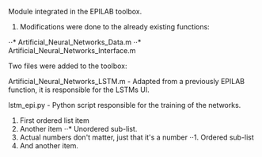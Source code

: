 Module integrated in the EPILAB toolbox.

1. Modifications were done to the already existing functions:

  ⋅⋅* Artificial_Neural_Networks_Data.m
  ⋅⋅* Artificial_Neural_Networks_Interface.m


Two files were added to the toolbox:

  Artificial_Neural_Networks_LSTM.m - Adapted from a previously EPILAB function, it is responsible for the LSTMs UI.
  
  lstm_epi.py - Python script responsible for the training of the networks.


1. First ordered list item
2. Another item
⋅⋅* Unordered sub-list. 
1. Actual numbers don't matter, just that it's a number
⋅⋅1. Ordered sub-list
4. And another item.
